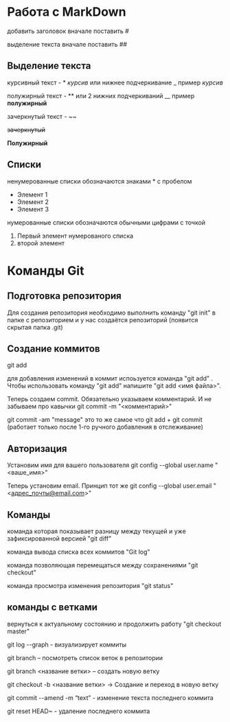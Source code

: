 # Работа с MarkDown

добавить заголовок вначале поставить #

выделение текста вначале поставить ##

## Выделение текста

курсивный текст - * *курсив* или нижнее подчеркивание _ пример _курсив_

полужирный текст - ** или 2 нижних подчеркиваний __ пример __полужирный__

зачеркнутый текст - ~~

~~зачеркнутый~~

**Полужирный**

## Списки

ненумерованные списки обозначаются знаками * с пробелом


* Элемент 1
* Элемент 2
* Элемент 3

нумерованные списки обозначаются обычными цифрами с точкой

1. Первый элемент нумерованого списка
2. второй элемент

# Команды Git

## Подготовка репозитория
Для создания репозитория необходимо выполнить команду "git init" в папке с репозиторием и у нас создаётся репозиторий (появится скрытая папка .git)

## Cоздание коммитов

git add

для добавления изменений в коммит испоьзуется команда "git  add" . Чтобы использовать команду "git add" напишите "git add <имя файла>".

Теперь создаем commit. Обязательно указываем комментарий.
И не забываем про кавычки
git commit -m "<комментарий>"

git commit -am "message" это то же самое что git add + git commit (работает только после 1-го ручного добавления в отслеживание)

## Авторизация

Установим имя для вашего пользователя
git config --global user.name "<ваше_имя>"

Теперь установим email. Принцип тот же
git config --global user.email "<адрес_почты@email.com>"

## Команды

команда которая показывает разницу между текущей и уже зафиксированной версией
"git diff"

команда вывода списка всех коммитов
"Git log"

команда позволяющая перемещаться между сохранениями
"git checkout"

команда просмотра изменения репозитория
"git status"


## команды с ветками

вернуться к актуальному состоянию и продолжить работу
"git checkout master"

git log --graph - визуализирует коммиты

git branch – посмотреть список веток в репозитории

git branch <название ветки> – создать новую ветку

git checkout -b <название ветки> -> Создание и переход в новую ветку

git commit --amend -m “text” - изменение текста последнего коммита

git reset HEAD~ - удаление последнего коммита
